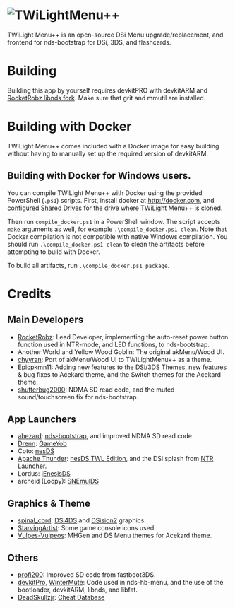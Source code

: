 # ![TWiLightMenu++](https://github.com/RocketRobz/TWiLightMenu/blob/master/logo.png)
TWiLight Menu++ is an open-source DSi Menu upgrade/replacement, and frontend for nds-bootstrap for DSi, 3DS, and flashcards.

# Building

Building this app by yourself requires devkitPRO with devkitARM and [RocketRobz libnds fork](https://github.com/RocketRobz/libnds). Make sure that grit and mmutil are installed.

# Building with Docker

TWiLight Menu++ comes included with a Docker image for easy building without having to manually set up the required version of devkitARM.

## Building with Docker for Windows users.

You can compile TWiLight Menu++ with Docker using the provided PowerShell (`.ps1`) scripts. First, install docker at http://docker.com, and [configured Shared Drives](https://blogs.msdn.microsoft.com/stevelasker/2016/06/14/configuring-docker-for-windows-volumes/) for the drive where TWiLight Menu++ is cloned. 

Then run `compile_docker.ps1` in a PowerShell window. The script accepts `make` arguments as well, for example `.\compile_docker.ps1 clean`. Note that Docker compilation is not compatible with native Windows compilation. You should run `.\compile_docker.ps1 clean` to clean the artifacts before attempting to build with Docker.

To build all artifacts, run `.\compile_docker.ps1 package`.

# Credits
## Main Developers
- [RocketRobz](https://github.com/RocketRobz): Lead Developer, implementing the auto-reset power button function used in NTR-mode, and LED functions, to nds-bootstrap.
- Another World and Yellow Wood Goblin: The original akMenu/Wood UI.
- [chyyran](https://github.com/chyyran): Port of akMenu/Wood UI to TWiLightMenu++ as a theme.
- [Epicpkmn11](https://github.com/Epicpkmn11): Adding new features to the DSi/3DS Themes, new features & bug fixes to Acekard theme, and the Switch themes for the Acekard theme.
- [shutterbug2000](https://github.com/shutterbug2000): NDMA SD read code, and the muted sound/touchscreen fix for nds-bootstrap.
## App Launchers
- [ahezard](https://github.com/ahezard): [nds-bootstrap](https://github.com/ahezard/nds-bootstrap), and improved NDMA SD read code.
- [Drenn](https://github.com/Drenn1): [GameYob](https://github.com/Drenn1/GameYob)
- Coto: [nesDS](https://sourceforge.net/projects/nesds/)
- [Apache Thunder](https://github.com/ApacheThunder): [nesDS TWL Edition](https://github.com/ApacheThunder/NesDS), and the DSi splash from [NTR Launcher](https://github.com/ApacheThunder/NTR_Launcher).
- Lordus: [jEnesisDS](https://gamebrew.org/wiki/JEnesisDS)
- archeid (Loopy): [SNEmulDS](https://www.gamebrew.org/wiki/SNEmulDS)
## Graphics & Theme
- [spinal_cord](https://gbatemp.net/members/spinal_cord.90607/): [DSi4DS](https://gbatemp.net/threads/dsi4ds.173617/) and [DSision2](https://gbatemp.net/threads/dsision2.92740/) graphics.
- [StarvingArtist](https://www.deviantart.com/starvingartist/): Some game console icons used.
- [Vulpes-Vulpeos](https://www.deviantart.com/vulpes-vulpeos): MHGen and DS Menu themes for Acekard theme.
## Others
- [profi200](https://github.com/profi200): Improved SD code from fastboot3DS.
- [devkitPro](https://github.com/devkitPro), [WinterMute](https://github.com/WinterMute): Code used in nds-hb-menu, and the use of the bootloader, devkitARM, libnds, and libfat.
- [DeadSkullzjr](https://github.com/DeadSkullzJr): [Cheat Database](https://gbatemp.net/threads/deadskullzjrs-flashcart-cheat-databases.488711/)
